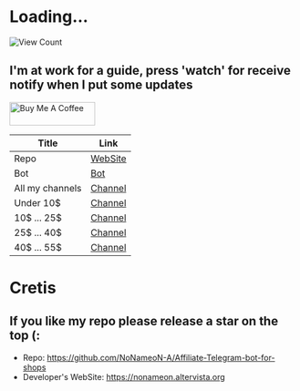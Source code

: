 # Loading...
![View Count](https://counter.gofiber.io/badge/NoNameoN/Affiliate-Telegram-bot-for-shops)

## I'm at work for a guide, press 'watch' for receive notify when I put some updates

<a href="https://www.buymeacoffee.com/NoNameoNA" target="_blank"><img src="https://cdn.buymeacoffee.com/buttons/v2/default-black.png" alt="Buy Me A Coffee" style="height: 41px !important;width: 150px !important;" ></a>

|Title| Link |
|--|--|
|Repo|[WebSite](https://nonameon-a.github.io/Affiliate-Telegram-bot-for-shops/)|
|Bot|[Bot](https://t.me/AliExpress_NoNameoN_bot)|
| All my channels | [Channel](https://t.me/AliExpress_Offers_NoNameoN) |
|Under 10$|[Channel](https://t.me/AliExpress_Offers_Under10)|
|10$ ... 25$|[Channel](https://t.me/AliExpress_Offers_10_25)|
|25$ ... 40$|[Channel](https://t.me/AliExpress_From25_To40_NoNameoN)|
|40$ ... 55$|[Channel](https://t.me/AliExpress_Offers_40_55_NoNameoN)|

# Cretis
## If you like my repo please release a star on the top (:
- Repo: https://github.com/NoNameoN-A/Affiliate-Telegram-bot-for-shops
- Developer's WebSite: https://nonameon.altervista.org
